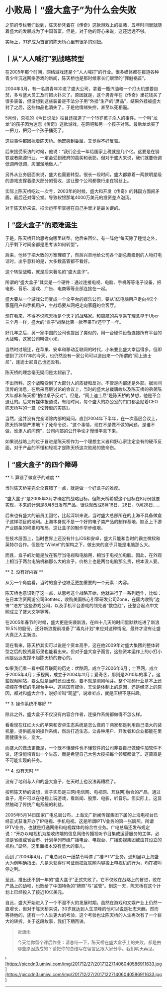 # 小败局丨“盛大盒子”为什么会失败

之前的专栏我们说到，陈天桥凭着在《传奇》这款游戏上的豪赌，五年时间里就随着盛大的发展成为了中国首富。但是，对于他的野心来说，这还远远不够。

实际上，31岁成为首富的陈天桥心里有很多的别扭。

## 丨从“人人喊打”到战略转型

在2005年那个时间，网络游戏还是个“人人喊打”的行业。很多媒体都在报道各种青少年沉迷网络游戏的新闻，陈天桥也是那时候家长们眼里的“罪魁祸首”。

2004年3月，有一名男青年冲进了盛大公司，拿着一瓶汽油和一个打火机想要自焚，多亏盛大员工及时把火扑灭了。原因就是，这个男青年在《传奇》里花钱买了很多装备，但没想到这些装备是不法分子用“外挂”生产的“赝品”，结果外挂被盛大封了之后，这些物品也消失了。于是他情绪失控，甚至以死相逼。

5月份，央视的《今日说法》栏目还报道了一个15岁孩子杀人的事件。一个叫“龙龙”的孩子因为迷恋《传奇》这款游戏，在网吧和另一个孩子对骂。最后龙龙买了一把刀，把另一个孩子捅死了。

这些事件都困扰着陈天桥。他既感到委屈，又觉得不好反驳。

后来接受采访的时候，他说：“我们企业一年给国家上税就是几个亿。这要是在钢铁或者能源行业，一定会受到政府的嘉奖和表彰。但对于盛大来说，我们就要低调低调再低调，灰溜溜地做人。”

另外从业务层面来说，盛大也需要转型。很长一段时间，盛大都靠着一两款明星级的游戏支撑着绝大部分的营收，这让整个公司都像行走在钢丝上。

实际上陈天桥吃过一次亏，2003年的时候，盛大和开发《传奇》的韩国方面闹矛盾，最后还对簿公堂。导致软银那笔4000万美元的投资差点泡汤。

对于陈天桥来说，把命运牢牢掌握在自己手里才是最关键的。

## 丨“盛大盒子”的艰难诞生

于是，陈天桥开始思考向哪里转型。他后来回忆，有一阵他“每天除了睡觉之外，几乎剩下时间全都是思考该如何转型”。

后来，他终于把大致的方案理顺了，然后兴奋地给公司各个副总裁级别的人物打电话时，出乎意料的是，大多数高管都不看好。

这个转型战略，就是后来著名的“盛大盒子”。

所谓的“盛大盒子”其实是一个硬件：通过连接电视、电脑、手机等等电子设备，把电影、音乐、游戏、广告、电商等等全部连接在一起。

盛大要从一个游戏公司变成一个全平台的娱乐公司，要从1亿电脑用户走向4亿个家庭用户和手机用户，主战场要从网吧走向家庭的会客厅。

现在看来，不得不说陈天桥是个天才的战略家。和周航的共享乘车理念早于Uber三个月一样，盛大的“盒子”战略比第一款苹果TV还早了一年。

好几年之后，另一家中国的公司也提出了类似的，用一台硬件设备连接所有平台的大战略，这家公司叫做小米。

当然时过境迁，在苹果、安卓和移动互联网的时代，小米要比盛大幸运得多。但即便到了2017年的今天，也仍然没有一家公司可以造出来一个所谓的“网上迪士尼”，连迪士尼自己也还没有。

陈天桥的理念毫无疑问是太超前了。

不出所料，这个战略受到了大部分人的质疑和反对。不管是内部还是外部。据坊间流传的消息，在后来高层讨论的会议上，当时的盛大总裁唐峻以及陈天桥的弟弟陈大年都和陈天桥“拍过桌子反对”。但是，“网上迪士尼”是陈天桥的梦想，他是不会退让的。后来有媒体报道说，有段时间，每个盛大的办公室的门口都会贴着CEO陈天桥写的一篇《论转型的实质》。

当然，这并没有完全消除内部的疑问。直到2004年下半年，在一次高层会议上，陈天桥神情严肃地下了死命令说，“这个事情，现在不是做不做的问题，是谁不做，谁走人的问题”，公司内部的公开争论才慢慢平息下来。

如果说战略上的过于冒进是陈天桥作为一个理想主义者和野心家注定会有的硬币反面，对于产品的不懂和轻视才是陈天桥这次败局的致命伤。

## 丨“盛大盒子”的四个障碍

 ** 1. 算错了做盒子的难度 **

当时陈天桥完完全全算错了一点，就是做一个好盒子的难度。

“盛大盒子”是2005年3月才确定的战略目标，但陈天桥希望这个目标在8月份就要实现，本来的计划是8月8日发布产品，很快就改成8月18日、28日、9月28日……

后来也有盛大的前员工回忆，比起深圳来说，当时盛大总部所在的上海不具备做盒子这样项目的地利。上海本身就不是一个好的电子类产品的制作基地，缺乏上下游产业链条的积累和布局，这让盒子的制作举步维艰。

在技术层面上，当时世界上还没有什么iOS和安卓，盛大只能和当时的霸主微软和英特尔合作。但是在“Wintel”的架构之下，做出来的盒子只能是电脑那么大。

而且，盒子的功能是放在客厅当电视和电脑用，相当于电视加电脑。因此，在外观上相当于两台电脑机箱那么大的盒子，价格上也是两台电脑那么贵，根本没人要。

 ** 2. 没有好内容 **

从另一个角度看，当时的盒子也缺乏更加重要的一个元素：内容。

陈天桥也意识到了这一点，从思考这个战略开始，他就进行了一系列运作，比如：在日本注资网游公司Bothtec，收购美国核心引擎研发公司Zone，在国内收购“边锋”“浩方”这些游戏公司，以及手机平台游戏的领先者“数位红”，还整合起点中文网成立了盛大文学等等。

在2005年春节的时候，盛大更是突袭新浪，在四十几天的时间里默默吃进了新浪19.5%的股份。还好新浪提前准备了“毒丸计划”来应对这种情况，最终才没有让盛大真正入主新浪。

现在看来，陈天桥其实可以说是个资本高手，这在他2009年对盛大集团的整体转型之后的投资履历里也能看出来。但对于盛大盒子而言，这些资本运作上的小打小闹是远远支撑不起陈天桥的野心的。

如果我们看一看中国互联网的历史：优酷网，成立于2006年6月；土豆网，成立于2005年4月；乐视网，成立于2004年11月；爱奇艺，那则是2010年的事了。这些视频网站，要么就是当时还没出现，要不就是刚刚萌芽。整个视频行业基本上还把控在传统的电视台手中。这些国有媒体，无论是体制上的原因，还是经济上的原因，都对和盛大合作，说好听叫“观望”，说难听点，就是压根不感兴趣。

 ** 3. 操作系统不够好 **

除此之外，盛大盒子不仅没有内容合作者，连操作系统都做得不怎么样。

看看现在红红火火的苹果和安卓生态系统是怎么做的？两家都是利用自己浩大的装机量，提供底层的操作系统，然后打造生态，让各种用户、开发者和企业都能在里面健康生长，变大。

而盛大的做法更像是，一个既不懂硬件也不懂软件的公司非要自己做硬件加软件不说，还没能培育出一个生态，而是希望自己大包大揽把每个领域都做了。这简直是不可能实现的任务。

 ** 4. 没有天时 **

没有了地利与人和的盛大盒子，在天时上也没法再糟糕了。

按照陈天桥的设想，盒子实质是三网(电信网、电视网、互联网)融合的产品。通过盒子，用户可以在电视上玩游戏，看新闻、股票、电影，听音乐。但实际上，这显然触动了传统广电系统的利益。

2005年5月14日国家广电总局公布，上海文广新闻传媒集团下属的上海电视台已经正式获准开办了IP电视、手机电视。这是所谓IPTV业务的第一张牌照。所谓IPTV业务，也就是打通网络和电视媒体的综合性业务。广电总局还发布规定说：“开办以电视机为接收终端的信息网络传播视听节目集成运营服务的主体，必须是省级或省会市、计划单列市级广播电台、电视台、广播影视集团或由其设立的机构。”显然，这里面根本没有盛大的事儿。

而到了2006年4月，广电总局以一纸禁令叫停了“准IPTV”业务。通知里以上海盛大为例明确指出，凡是未获得许可证而把互联网内容搬上电视机的行为，均在被叫停之列。

至此，推出还不到一年的“盛大盒子”正式失败了。它不仅败在战略上的冒进，败在产品上的幼稚，也败给了中国特色的“牌照”与“监管”。到这一天，陈天桥在这个计划上已经投入了接近10亿美元。

自此，盛大开始进入了一个不温不火的发展时期。虽然在游戏和文娱产业上仍然一直增长，但对于陈天桥来说，30岁就达到人生顶峰的他可以说是壮志未酬。然而等待他的，还有一个人生更大的考验，这个考验也让陈天桥的人生再次有了一个巨大的转折。关于这段故事，我们下期再讲。

> 张潇雨
> 
> 今天给你留个课后作业：请总结一下，陈天桥在盛大盒子上的失败，都是由哪些原因造成的？请把你的总结写在留言区跟大家分享。我们明天再见。

![https://piccdn3.umiwi.com/img/201712/27/201712271406040586911633.jpg](https://piccdn3.umiwi.com/img/201712/27/201712271406040586911633.jpg)

---
